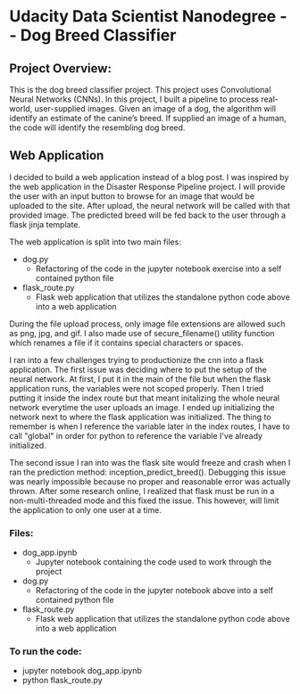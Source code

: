 # Udacity Data Scientist Nanodegree -- Dog Breed Classifier

## Project Overview:
This is the dog breed classifier project. This project uses Convolutional Neural Networks (CNNs). In this project, I built a pipeline to process real-world, user-supplied images. Given an image of a dog, the algorithm will identify an estimate of the canine’s breed. If supplied an image of a human, the code will identify the resembling dog breed.

## Web Application
I decided to build a web application instead of a blog post. I was inspired by the web application in the Disaster Response Pipeline project. I will provide the user with an input button to browse for an image that would be uploaded to the site. After upload, the neural network will be called with that provided image. The predicted breed will be fed back to the user through a flask jinja template.

The web application is split into two main files:
* dog.py
    * Refactoring of the code in the jupyter notebook exercise into a self contained python file
* flask_route.py
    * Flask web application that utilizes the standalone python code above into a web application

During the file upload process, only image file extensions are allowed such as png, jpg, and gif. I also made use of secure_filename() utility function which renames a file if it contains special characters or spaces.

I ran into a few challenges trying to productionize the cnn into a flask application. The first issue was deciding where to put the setup of the neural network. At first, I put it in the main of the file but when the flask application runs, the variables were not scoped properly. Then I tried putting it inside the index route but that meant initalizing the whole neural network everytime the user uploads an image. I ended up initializing the network next to where the flask application was initialized. The thing to remember is when I reference the variable later in the index routes, I have to call "global" in order for python to reference the variable I've already initialized.

The second issue I ran into was the flask site would freeze and crash when I ran the prediction method: inception_predict_breed(). Debugging this issue was nearly impossible because no proper and reasonable error was actually thrown. After some research online, I realized that flask must be run in a non-multi-threaded mode and this fixed the issue. This however, will limit the application to only one user at a time. 

### Files:
* dog_app.ipynb
    * Jupyter notebook containing the code used to work through the project
* dog.py
    * Refactoring of the code in the jupyter notebook above into a self contained python file
* flask_route.py
    * Flask web application that utilizes the standalone python code above into a web application
    
### To run the code:
- jupyter notebook dog_app.ipynb
- python flask_route.py

